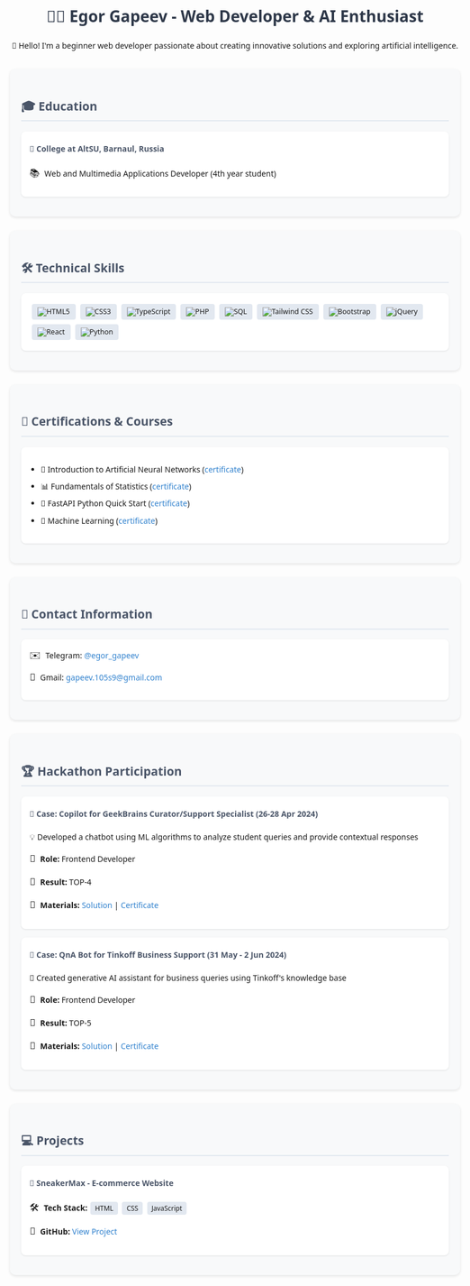 <!DOCTYPE html>
<html lang="en">
<head>
    <meta charset="UTF-8">
    <meta name="viewport" content="width=device-width, initial-scale=1.0">
    <style>
        .tech-icon {
            display: inline-flex;
            align-items: center;
            background: #e2e8f0;
            border-radius: 4px;
            padding: 4px 10px;
            margin: 4px;
            font-size: 0.9em;
        }
        .tech-icon::before {
            margin-right: 6px;
        }
    </style>
</head>
<body style="font-family: 'Segoe UI', Tahoma, Geneva, Verdana, sans-serif; line-height: 1.6; max-width: 800px; margin: 0 auto; padding: 20px;">
    <div style="text-align: center; margin-bottom: 30px;">
        <h1 style="color: #2d3748;">👨‍💻 Egor Gapeev - Web Developer & AI Enthusiast</h1>
        <p>🎯 Hello! I'm a beginner web developer passionate about creating innovative solutions and exploring artificial intelligence.</p>
    </div>
    <div style="background: #f8f9fa; border-radius: 10px; padding: 20px; margin-bottom: 25px; box-shadow: 0 2px 5px rgba(0,0,0,0.1);">
        <h2 style="color: #4a5568; border-bottom: 2px solid #e2e8f0; padding-bottom: 8px;">🎓 Education</h2>
        <div style="background: white; border-radius: 8px; padding: 15px; margin: 15px 0; box-shadow: 0 1px 3px rgba(0,0,0,0.1);">
            <h4 style="color: #4a5568; margin-top: 5px;">🏫 College at AltSU, Barnaul, Russia</h4>
            <p><span style="font-size: 1.2em; margin-right: 5px;">📚</span> Web and Multimedia Applications Developer (4th year student)</p>
        </div>
    </div>
    <div style="background: #f8f9fa; border-radius: 10px; padding: 20px; margin-bottom: 25px; box-shadow: 0 2px 5px rgba(0,0,0,0.1);">
        <h2 style="color: #4a5568; border-bottom: 2px solid #e2e8f0; padding-bottom: 8px;">🛠️ Technical Skills</h2>
        <div style="background: white; border-radius: 8px; padding: 15px; margin: 15px 0; box-shadow: 0 1px 3px rgba(0,0,0,0.1); display: flex; flex-wrap: wrap;">
            <div class="tech-icon"><img src="./assets/icons/HTML5.png" /> HTML5</div>
            <div class="tech-icon"><img src="./assets/icons/CSS3.png" /> CSS3</div>
            <div class="tech-icon"><img src="./assets/icons/ts.png" /> TypeScript</div>
            <div class="tech-icon"><img src="./assets/icons/php.png" /> PHP</div>
            <div class="tech-icon"><img src="./assets/icons/sql.png" /> SQL</div>
            <div class="tech-icon"><img src="./assets/icons/tailwind.png" /> Tailwind CSS</div>
            <div class="tech-icon"><img src="./assets/icons/bootstrap.png" /> Bootstrap</div>
            <div class="tech-icon"><img src="./assets/icons/jquery.png" /> jQuery</div>
            <div class="tech-icon"><img src="./assets/icons/react.png" /> React</div>
            <div class="tech-icon"><img src="./assets/icons/py.png" /> Python</div>
        </div>
    </div>
    <div style="background: #f8f9fa; border-radius: 10px; padding: 20px; margin-bottom: 25px; box-shadow: 0 2px 5px rgba(0,0,0,0.1);">
        <h2 style="color: #4a5568; border-bottom: 2px solid #e2e8f0; padding-bottom: 8px;">📜 Certifications & Courses</h2>
        <div style="background: white; border-radius: 8px; padding: 15px; margin: 15px 0; box-shadow: 0 1px 3px rgba(0,0,0,0.1);">
            <ul style="padding-left: 20px;">
                <li style="margin-bottom: 8px;">🎯 Introduction to Artificial Neural Networks (<a style="color: #3182ce; text-decoration: none;" href='assets/stepik/stepik_1.pdf'>certificate</a>)</li>
                <li style="margin-bottom: 8px;">📊 Fundamentals of Statistics (<a style="color: #3182ce; text-decoration: none;" href='assets/stepik/stepik_2.pdf'>certificate</a>)</li>
                <li style="margin-bottom: 8px;">🐍 FastAPI Python Quick Start (<a style="color: #3182ce; text-decoration: none;" href='assets/stepik/stepik_3.pdf'>certificate</a>)</li>
                <li style="margin-bottom: 8px;">🤖 Machine Learning (<a style="color: #3182ce; text-decoration: none;" href='assets/stepik/stepik_4.pdf'>certificate</a>)</li>
            </ul>
        </div>
    </div>
    <div style="background: #f8f9fa; border-radius: 10px; padding: 20px; margin-bottom: 25px; box-shadow: 0 2px 5px rgba(0,0,0,0.1);">
        <h2 style="color: #4a5568; border-bottom: 2px solid #e2e8f0; padding-bottom: 8px;">📱 Contact Information</h2>
        <div style="background: white; border-radius: 8px; padding: 15px; margin: 15px 0; box-shadow: 0 1px 3px rgba(0,0,0,0.1);">
            <div style="margin-bottom: 12px;">
                <span style="font-size: 1.2em; margin-right: 5px;">✉️</span> Telegram: 
                <a style="color: #3182ce; text-decoration: none;" href='https://t.me/egor_gapeev'>@egor_gapeev</a>
            </div>
            <div style="margin-bottom: 12px;">
                <span style="font-size: 1.2em; margin-right: 5px;">📧</span> Gmail: 
                <a style="color: #3182ce; text-decoration: none;" href='mailto:gapeev.105s9@gmail.com'>gapeev.105s9@gmail.com</a>
            </div>
        </div>
    </div>
    <div style="background: #f8f9fa; border-radius: 10px; padding: 20px; margin-bottom: 25px; box-shadow: 0 2px 5px rgba(0,0,0,0.1);">
        <h2 style="color: #4a5568; border-bottom: 2px solid #e2e8f0; padding-bottom: 8px;">🏆 Hackathon Participation</h2>
        <div style="background: white; border-radius: 8px; padding: 15px; margin: 15px 0; box-shadow: 0 1px 3px rgba(0,0,0,0.1);">
            <h4 style="color: #4a5568; margin-top: 5px;">🚀 Case: Copilot for GeekBrains Curator/Support Specialist (26-28 Apr 2024)</h4>
            <p>💡 Developed a chatbot using ML algorithms to analyze student queries and provide contextual responses</p>
            <p><span style="font-size: 1.2em; margin-right: 5px;">👥</span> <strong>Role:</strong> Frontend Developer</p>
            <p><span style="font-size: 1.2em; margin-right: 5px;">🏅</span> <strong>Result:</strong> TOP-4</p>
            <p><span style="font-size: 1.2em; margin-right: 5px;">🔗</span> <strong>Materials:</strong> 
                <a style="color: #3182ce; text-decoration: none;" href='https://github.com/VladDyshlyuk/geekbrains-second-pilot-awildsheepchase'>Solution</a> | 
                <a style="color: #3182ce; text-decoration: none;" href='assets/hackaton/certificate.pdf'>Certificate</a>
            </p>
        </div>
        <div style="background: white; border-radius: 8px; padding: 15px; margin: 15px 0; box-shadow: 0 1px 3px rgba(0,0,0,0.1);">
            <h4 style="color: #4a5568; margin-top: 5px;">💼 Case: QnA Bot for Tinkoff Business Support (31 May - 2 Jun 2024)</h4>
            <p>🤖 Created generative AI assistant for business queries using Tinkoff's knowledge base</p>
            <p><span style="font-size: 1.2em; margin-right: 5px;">👥</span> <strong>Role:</strong> Frontend Developer</p>
            <p><span style="font-size: 1.2em; margin-right: 5px;">🏅</span> <strong>Result:</strong> TOP-5</p>
            <p><span style="font-size: 1.2em; margin-right: 5px;">🔗</span> <strong>Materials:</strong> 
                <a style="color: #3182ce; text-decoration: none;" href='https://github.com/VladDyshlyuk/hacks-ai-tinkoff-bot-awildsheepchase'>Solution</a> | 
                <a style="color: #3182ce; text-decoration: none;" href='assets/hackaton/certificate2.pdf'>Certificate</a>
            </p>
        </div>
    </div>
    <div style="background: #f8f9fa; border-radius: 10px; padding: 20px; margin-bottom: 25px; box-shadow: 0 2px 5px rgba(0,0,0,0.1);">
        <h2 style="color: #4a5568; border-bottom: 2px solid #e2e8f0; padding-bottom: 8px;">💻 Projects</h2>
        <div style="background: white; border-radius: 8px; padding: 15px; margin: 15px 0; box-shadow: 0 1px 3px rgba(0,0,0,0.1);">
            <h4 style="color: #4a5568; margin-top: 5px;">👟 SneakerMax - E-commerce Website</h4>
            <p><span style="font-size: 1.2em; margin-right: 5px;">🛠️</span> <strong>Tech Stack:</strong> 
                <span style="display: inline-block; background: #e2e8f0; border-radius: 4px; padding: 2px 8px; margin: 2px; font-size: 0.85em;">HTML</span>
                <span style="display: inline-block; background: #e2e8f0; border-radius: 4px; padding: 2px 8px; margin: 2px; font-size: 0.85em;">CSS</span>
                <span style="display: inline-block; background: #e2e8f0; border-radius: 4px; padding: 2px 8px; margin: 2px; font-size: 0.85em;">JavaScript</span>
            </p>
            <p><span style="font-size: 1.2em; margin-right: 5px;">🔗</span> <strong>GitHub:</strong> 
                <a style="color: #3182ce; text-decoration: none;" href='https://github.com/GapeevE/sneakerMax'>View Project</a>
            </p>
        </div>
    </div>
</body>
</html>
